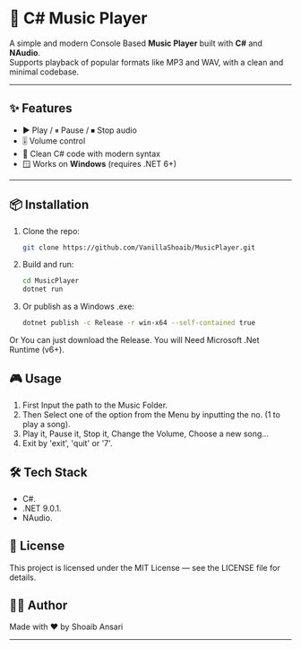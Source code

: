 # 🎵 C# Music Player

A simple and modern Console Based **Music Player** built with **C#** and **NAudio**.  
Supports playback of popular formats like MP3 and WAV, with a clean and minimal codebase.

---

## ✨ Features
- ▶️ Play / ⏸ Pause / ⏹ Stop audio
- 🎚 Volume control
- 🎨 Clean C# code with modern syntax
- 🪟 Works on **Windows** (requires .NET 6+)

---

## 📦 Installation
1. Clone the repo:
   ```bash
   git clone https://github.com/VanillaShoaib/MusicPlayer.git
2. Build and run:
   ```Bash
   cd MusicPlayer
   dotnet run

3. Or publish as a Windows .exe:
   ```Bash
   dotnet publish -c Release -r win-x64 --self-contained true

Or You can just download the Release. You will Need Microsoft .Net Runtime (v6+).

## 🎮 Usage
1. First Input the path to the Music Folder.
2. Then Select one of the option from the Menu by inputting the no. (1 to play a song).
3. Play it, Pause it, Stop it, Change the Volume, Choose a new song...
4. Exit by 'exit', 'quit' or '7'.

## 🛠 Tech Stack
- C#.  
- .NET 9.0.1.  
- NAudio.

## 📜 License

This project is licensed under the MIT License — see the LICENSE file for details.

## 👨‍💻 Author

Made with ❤️ by Shoaib Ansari

---
